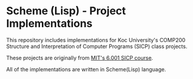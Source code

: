 # Scheme (Lisp) - Project Implementations
This repository includes implementations for Koc University's COMP200 Structure and Interpretation of Computer Programs (SICP) class projects.

These projects are originally from [MIT's 6.001 SICP course](https://ocw.mit.edu/courses/electrical-engineering-and-computer-science/6-001-structure-and-interpretation-of-computer-programs-spring-2005/).

All of the implementations are written in Scheme(Lisp) language.
